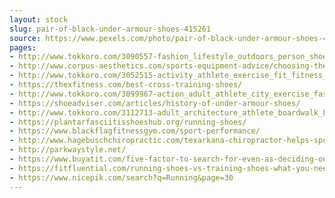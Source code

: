 ```yaml
---
layout: stock
slug: pair-of-black-under-armour-shoes-415261
source: https://www.pexels.com/photo/pair-of-black-under-armour-shoes-415261/
pages:
- http://www.tokkoro.com/3090557-fashion_lifestyle_outdoors_person_shoes_sneakers_sport_street_wear_wristwatch.html
- http://www.corpus-aesthetics.com/sports-equipment-advice/choosing-the-right-running-shoes/
- http://www.tokkoro.com/3052515-activity_athlete_exercise_fit_fitness_footwear_healthy_lifestyle_running_shoes_sneakers_sport_sports-shoe_sportswear_training_workout.html
- https://thexfitness.com/best-cross-training-shoes/
- http://www.tokkoro.com/3099967-action_adult_athlete_city_exercise_fashion_feet_fitness_footwear_indoors_legs_light_man_outdoors_person_runner_shoes_sneakers_sport_street_training_tunnel_under-armour_urban_wear_workout.html
- https://shoeadviser.com/articles/history-of-under-armour-shoes/
- http://www.tokkoro.com/3112713-adult_architecture_athlete_boardwalk_bridge_daytime_exercise_fit_fitness_footbridge_health_man_outdoors_person_railings_recreation_run_runner_shoes_sport_stretching_train_training_travel_wear_woo.html
- https://plantarfasciitisshoeshub.org/running-shoes/
- https://www.blackflagfitnessgym.com/sport-performance/
- http://www.hagebuschchiropractic.com/texarkana-chiropractor-helps-sports-injuries/
- http://parkwaystyle.net/
- https://www.buyatit.com/five-factor-to-search-for-even-as-deciding-on-your-sportswear/
- https://fitfluential.com/running-shoes-vs-training-shoes-what-you-need-for-different-workouts/
- https://www.nicepik.com/search?q=Running&page=30
---
```

